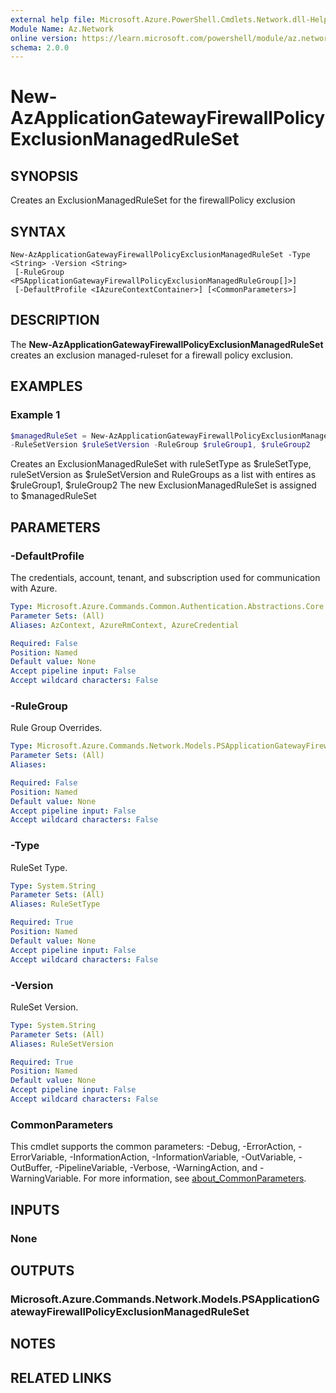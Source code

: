 ```yaml
---
external help file: Microsoft.Azure.PowerShell.Cmdlets.Network.dll-Help.xml
Module Name: Az.Network
online version: https://learn.microsoft.com/powershell/module/az.network/new-azapplicationgatewayfirewallpolicyexclusionmanagedruleset
schema: 2.0.0
---
```


# New-AzApplicationGatewayFirewallPolicyExclusionManagedRuleSet

## SYNOPSIS
Creates an ExclusionManagedRuleSet for the firewallPolicy exclusion

## SYNTAX

```
New-AzApplicationGatewayFirewallPolicyExclusionManagedRuleSet -Type <String> -Version <String>
 [-RuleGroup <PSApplicationGatewayFirewallPolicyExclusionManagedRuleGroup[]>]
 [-DefaultProfile <IAzureContextContainer>] [<CommonParameters>]
```

## DESCRIPTION
The **New-AzApplicationGatewayFirewallPolicyExclusionManagedRuleSet** creates an exclusion managed-ruleset for a firewall policy exclusion.

## EXAMPLES

### Example 1
```powershell
$managedRuleSet = New-AzApplicationGatewayFirewallPolicyExclusionManagedRuleSet -RuleSetType $ruleSetType `
-RuleSetVersion $ruleSetVersion -RuleGroup $ruleGroup1, $ruleGroup2
```

Creates an ExclusionManagedRuleSet with ruleSetType as $ruleSetType, ruleSetVersion as $ruleSetVersion and RuleGroups as a list with entires as $ruleGroup1, $ruleGroup2
The new ExclusionManagedRuleSet is assigned to $managedRuleSet

## PARAMETERS

### -DefaultProfile
The credentials, account, tenant, and subscription used for communication with Azure.

```yaml
Type: Microsoft.Azure.Commands.Common.Authentication.Abstractions.Core.IAzureContextContainer
Parameter Sets: (All)
Aliases: AzContext, AzureRmContext, AzureCredential

Required: False
Position: Named
Default value: None
Accept pipeline input: False
Accept wildcard characters: False
```

### -RuleGroup
Rule Group Overrides.

```yaml
Type: Microsoft.Azure.Commands.Network.Models.PSApplicationGatewayFirewallPolicyExclusionManagedRuleGroup[]
Parameter Sets: (All)
Aliases:

Required: False
Position: Named
Default value: None
Accept pipeline input: False
Accept wildcard characters: False
```

### -Type
RuleSet Type.

```yaml
Type: System.String
Parameter Sets: (All)
Aliases: RuleSetType

Required: True
Position: Named
Default value: None
Accept pipeline input: False
Accept wildcard characters: False
```

### -Version
RuleSet Version.

```yaml
Type: System.String
Parameter Sets: (All)
Aliases: RuleSetVersion

Required: True
Position: Named
Default value: None
Accept pipeline input: False
Accept wildcard characters: False
```

### CommonParameters
This cmdlet supports the common parameters: -Debug, -ErrorAction, -ErrorVariable, -InformationAction, -InformationVariable, -OutVariable, -OutBuffer, -PipelineVariable, -Verbose, -WarningAction, and -WarningVariable. For more information, see [about_CommonParameters](http://go.microsoft.com/fwlink/?LinkID=113216).

## INPUTS

### None

## OUTPUTS

### Microsoft.Azure.Commands.Network.Models.PSApplicationGatewayFirewallPolicyExclusionManagedRuleSet

## NOTES

## RELATED LINKS
